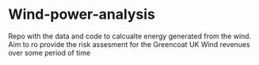 # Wind-power-analysis
Repo with the data and code to calcualte energy generated from the wind. Aim to ro provide the risk assesment for the Greencoat UK Wind revenues over some period of time
